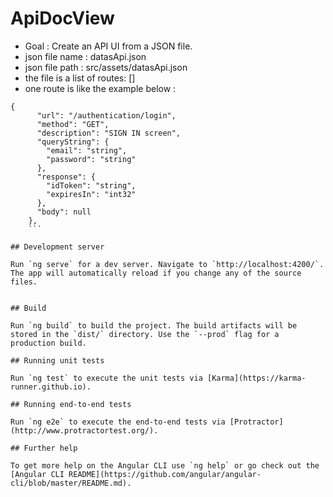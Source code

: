 # ApiDocView

* Goal : Create an API UI from a JSON file.  
* json file name : datasApi.json
* json file path : src/assets/datasApi.json
* the file is a list of routes: []
* one route is like the example below :

```
{
      "url": "/authentication/login",
      "method": "GET",
      "description": "SIGN IN screen",
      "queryString": {
        "email": "string",
        "password": "string"
      },
      "response": {
        "idToken": "string",
        "expiresIn": "int32"
      },
      "body": null
    }, 
    ```

## Development server

Run `ng serve` for a dev server. Navigate to `http://localhost:4200/`. The app will automatically reload if you change any of the source files.


## Build

Run `ng build` to build the project. The build artifacts will be stored in the `dist/` directory. Use the `--prod` flag for a production build.

## Running unit tests

Run `ng test` to execute the unit tests via [Karma](https://karma-runner.github.io).

## Running end-to-end tests

Run `ng e2e` to execute the end-to-end tests via [Protractor](http://www.protractortest.org/).

## Further help

To get more help on the Angular CLI use `ng help` or go check out the [Angular CLI README](https://github.com/angular/angular-cli/blob/master/README.md).
